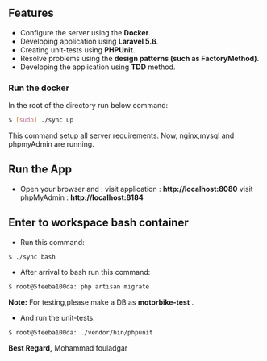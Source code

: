 ## Features
- Configure the server using the **Docker**.
- Developing application using **Laravel 5.6**.
- Creating unit-tests using **PHPUnit**.
- Resolve problems using the **design patterns (such as FactoryMethod)**.
- Developing the application using  **TDD** method.

### Run the docker
 In the root of the directory run below command:
```sh
$ [sudo] ./sync up
```
This command setup all server requirements.
Now, nginx,mysql and phpmyAdmin are running.

## Run the App
- Open your browser and :
    visit application : **http://localhost:8080**
    visit phpMyAdmin  : **http://localhost:8184**
## Enter to workspace bash container
- Run this command:
```sh
$ ./sync bash
```
- After arrival to bash run this command:
```sh
$ root@5feeba100da: php artisan migrate
```
**Note:** For testing,please make a DB as **motorbike-test** .
- And run the unit-tests:
```sh
$ root@5feeba100da: ./vendor/bin/phpunit
```
**Best Regard,**
Mohammad fouladgar 
